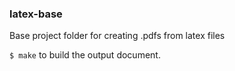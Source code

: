 ### latex-base
Base project folder for creating .pdfs from latex files

`$ make` to build the output document.
